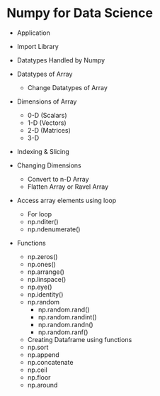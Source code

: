 
# Numpy for Data Science

* Application

* Import Library

* Datatypes Handled by Numpy

* Datatypes of Array
    - Change Datatypes of Array

* Dimensions of Array
    - 0-D (Scalars)
    - 1-D (Vectors)
    - 2-D (Matrices)
    - 3-D

* Indexing & Slicing

* Changing Dimensions
    - Convert to n-D Array
    - Flatten Array or Ravel Array

* Access array elements using loop
    - For loop
    - np.nditer()
    - np.ndenumerate()

* Functions
    - np.zeros()
    - np.ones()
    - np.arrange()
    - np.linspace()
    - np.eye()
    - np.identity()
    - np.random
        - np.random.rand()
        - np.random.randint()
        - np.random.randn()
        - np.random.ranf()
    - Creating Dataframe using functions
    - np.sort
    - np.append
    - np.concatenate
    - np.ceil
    - np.floor
    - np.around
    